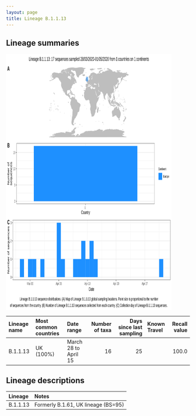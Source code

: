 ```yaml
---
layout: page
title: Lineage B.1.1.13
---
```




<h2> Lineage summaries</h2>

<img src="../assets/images/B.1.1.13.svg" alt="B.1.1.13 lineage summary figure" width="90%" height="700px" />


| Lineage name | Most common countries | Date range | Number of taxa |  Days since last sampling | Known Travel | Recall value |
|:-----|:-----|:-------|-------:|-------:|:---------|--------:|
| B.1.1.13 | UK (100%) | March 28 to April 15 | 16 | 25 |  | 100.0 |

<h2>Lineage descriptions</h2>

| Lineage | Notes |
|:-----|:-----|
| B.1.1.13 | Formerly B.1.61, UK lineage (BS=95) |

